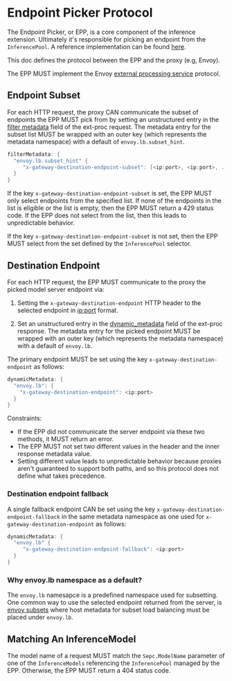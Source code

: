 # Endpoint Picker Protocol

The Endpoint Picker, or EPP, is a core component of the inference extension. Ultimately it's
responsible for picking an endpoint from the `InferencePool`. A reference implementation can be
found [here](../../../pkg/epp/).

This doc defines the protocol between the EPP and the proxy (e.g, Envoy).

The EPP MUST implement the Envoy
[external processing service](https://www.envoyproxy.io/docs/envoy/latest/api-v3/service/ext_proc/v3/external_processor) protocol.

## Endpoint Subset
For each HTTP request, the proxy CAN communicate the subset of endpoints the EPP MUST pick from by setting an unstructured entry in the [filter metadata](https://github.com/envoyproxy/go-control-plane/blob/63a55395d7a39a8d43dcc7acc3d05e4cae7eb7a2/envoy/config/core/v3/base.pb.go#L819) field of the ext-proc request. The metadata entry for the subset list MUST be wrapped with an outer key (which represents the metadata namespace) with a default of `envoy.lb.subset_hint`.

```go
filterMetadata: {
  "envoy.lb.subset_hint" {
     "x-gateway-destination-endpoint-subset": [<ip:port>, <ip:port>, ...]
  }
}
```

If the key `x-gateway-destination-endpoint-subset` is set, the EPP MUST only select endpoints from the specified list. If none of the endpoints in the list is eligible or the list is empty, then the EPP MUST return a 429 status code. If the EPP does not select from the list, then this leads to unpredictable behavior.

If the key `x-gateway-destination-endpoint-subset` is not set, then the EPP MUST select from the set defined by the `InferencePool` selector.

## Destination Endpoint
For each HTTP request, the EPP MUST communicate to the proxy the picked model server endpoint via:

1. Setting the `x-gateway-destination-endpoint` HTTP header to the selected endpoint in <ip:port> format.

2. Set an unstructured entry in the [dynamic_metadata](https://github.com/envoyproxy/go-control-plane/blob/c19bf63a811c90bf9e02f8e0dc1dcef94931ebb4/envoy/service/ext_proc/v3/external_processor.pb.go#L320) field of the ext-proc response. The metadata entry for the picked endpoint MUST be wrapped with an outer key (which represents the metadata namespace) with a default of `envoy.lb`.

The primary endpoint MUST be set using the key `x-gateway-destination-endpoint` as follows:
```go
dynamicMetadata: {
  "envoy.lb": {
    "x-gateway-destination-endpoint": <ip:port>
  }
}
```

Constraints:
- If the EPP did not communicate the server endpoint via these two methods, it MUST return an error.
- The EPP MUST not set two different values in the header and the inner response metadata value. 
- Setting different value leads to unpredictable behavior because proxies aren't guaranteed to support both paths, and so this protocol does not define what takes precedence.

### Destination endpoint fallback
A single fallback endpoint CAN be set using the key `x-gateway-destination-endpoint-fallback` in the same metadata namespace as one used for `x-gateway-destination-endpoint` as follows:

```go
dynamicMetadata: {
  "envoy.lb" {
     "x-gateway-destination-endpoint-fallback": <ip:port>
  }
}
```

### Why envoy.lb namespace as a default? 
The `envoy.lb` namesapce is a predefined namespace used for subsetting. One common way to use the selected endpoint returned from the server, is [envoy subsets](https://www.envoyproxy.io/docs/envoy/latest/intro/arch_overview/upstream/load_balancing/subsets) where host metadata for subset load balancing must be placed under `envoy.lb`.

## Matching An InferenceModel
The model name of a request MUST match the `Sepc.ModelName` parameter of one of the `InferenceModels` referencing the `InferencePool` managed by the EPP. Otherwise, the EPP MUST return a 404 status code.
